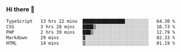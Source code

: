 ### Hi there 🌱
<!--START_SECTION:waka-->

```txt
TypeScript   13 hrs 22 mins  ████████████████░░░░░░░░░   64.30 %
CSS          3 hrs 28 mins   ████▒░░░░░░░░░░░░░░░░░░░░   16.73 %
PHP          2 hrs 39 mins   ███▒░░░░░░░░░░░░░░░░░░░░░   12.79 %
Markdown     29 mins         ▓░░░░░░░░░░░░░░░░░░░░░░░░   02.33 %
HTML         14 mins         ▒░░░░░░░░░░░░░░░░░░░░░░░░   01.19 %
```

<!--END_SECTION:waka-->
<!--
**Dieg0raf/Dieg0raf** is a ✨ _special_ ✨ repository because its `README.md` (this file) appears on your GitHub profile.

Here are some ideas to get you started:

- 🔭 I’m currently working on ...
- 🌱 I’m currently learning ...
- 👯 I’m looking to collaborate on ...
- 🤔 I’m looking for help with ...
- 💬 Ask me about ...
- 📫 How to reach me: ...
- 😄 Pronouns: ...
- ⚡ Fun fact: ...
-->
